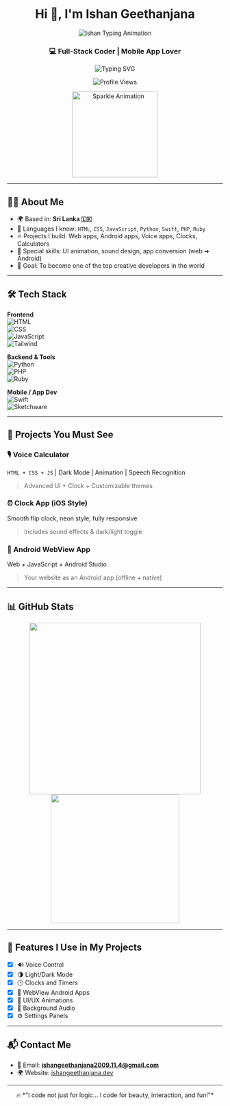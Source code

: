 <h1 align="center">Hi 👋, I'm Ishan Geethanjana</h1>
<p align="center">
  <img src="https://readme-typing-svg.demolab.com?font=Fira+Code&size=28&pause=1000&color=FF3CAC&center=true&vCenter=true&width=450&lines=Hi+I'm+Ishan+Geethanjana;Full+Stack+Coder+from+Sri+Lanka;Lover+of+Code%2C+Design+%26+Animation!" alt="Ishan Typing Animation" />
</p>
<h3 align="center">💻 Full-Stack Coder | Mobile App Lover </h3>

<p align="center">
  <img src="https://readme-typing-svg.demolab.com?font=Fira+Code&size=22&pause=1000&center=true&vCenter=true&width=440&lines=Creative+Coder+from+Sri+Lanka;I+design+UI+with+animation+and+sound;I+love+JS%2C+Python%2C+Swift%2C+and+Web+Apps" alt="Typing SVG" />
</p>
<p align="center">
  <img src="https://komarev.com/ghpvc/?username=ishangeethanjana&label=🔥+Profile+Views&color=FF5733&style=for-the-badge" alt="Profile Views" />
</p>

<p align="center">
  <img src="https://media.giphy.com/media/xUA7bdpLxQhsSQdyog/giphy.gif" width="200px" alt="Sparkle Animation" />
</p>

---

## 🧑‍💻 About Me

- 🌍 Based in: **Sri Lanka 🇱🇰**
- 💬 Languages I know: `HTML`, `CSS`, `JavaScript`, `Python`, `Swift`, `PHP`, `Ruby`
- 🔥 Projects I build: Web apps, Android apps, Voice apps, Clocks, Calculators
- 🎨 Special skills: UI animation, sound design, app conversion (web ➜ Android)
- 🎯 Goal: To become one of the top creative developers in the world

---

## 🛠️ Tech Stack

**Frontend**  
![HTML](https://img.shields.io/badge/HTML-E34F26?logo=html5&logoColor=white)  
![CSS](https://img.shields.io/badge/CSS-1572B6?logo=css3&logoColor=white)  
![JavaScript](https://img.shields.io/badge/JavaScript-F7DF1E?logo=javascript&logoColor=black)  
![Tailwind](https://img.shields.io/badge/TailwindCSS-38B2AC?logo=tailwind-css&logoColor=white)  

**Backend & Tools**  
![Python](https://img.shields.io/badge/Python-3776AB?logo=python&logoColor=white)  
![PHP](https://img.shields.io/badge/PHP-777BB4?logo=php&logoColor=white)  
![Ruby](https://img.shields.io/badge/Ruby-CC342D?logo=ruby&logoColor=white)  

**Mobile / App Dev**  
![Swift](https://img.shields.io/badge/Swift-F05138?logo=swift&logoColor=white)  
![Sketchware](https://img.shields.io/badge/Sketchware-0088CC?logo=android&logoColor=white)

---

## 🚀 Projects You Must See

### 🎙️ Voice Calculator
`HTML + CSS + JS` | Dark Mode | Animation | Speech Recognition  
> Advanced UI + Clock + Customizable themes

### ⏰ Clock App (iOS Style)
Smooth flip clock, neon style, fully responsive  
> Includes sound effects & dark/light toggle

### 📲 Android WebView App
Web + JavaScript + Android Studio  
> Your website as an Android app (offline + native)

---

## 📊 GitHub Stats

<p align="center">
  <img src="https://github-readme-stats.vercel.app/api?username=2009ishan&show_icons=true&theme=tokyonight" width="400" />
  <img src="https://github-readme-stats.vercel.app/api/top-langs/?username=2009ishan&layout=compact&theme=tokyonight" width="300" />
</p>

---

## 🧩 Features I Use in My Projects

- [x] 🔊 Voice Control
- [x] 🌗 Light/Dark Mode
- [x] 🕒 Clocks and Timers
- [x] 📱 WebView Android Apps
- [x] 🎨 UI/UX Animations
- [x] 🎵 Background Audio
- [x] ⚙️ Settings Panels

---

## 📬 Contact Me

- 📧 Email: **ishangeethanjana2009.11.4@gmail.com**  
- 🌍 Website: [ishangeethanjana.dev](https://ishangeethanjana.dev)  

---

<p align="center">
  🔥 *"I code not just for logic... I code for beauty, interaction, and fun!"*
</p>
